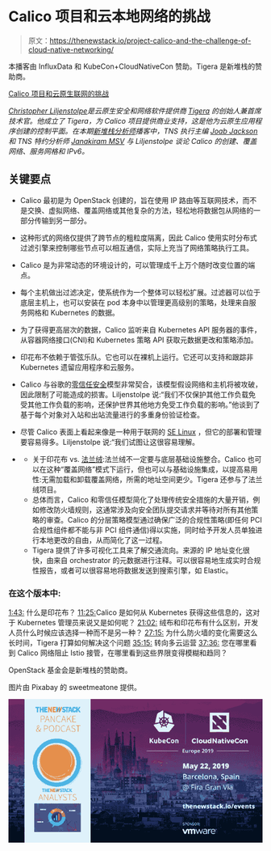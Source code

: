 # Calico 项目和云本地网络的挑战

> 原文：<https://thenewstack.io/project-calico-and-the-challenge-of-cloud-native-networking/>

本播客由 InfluxData 和 KubeCon+CloudNativeCon 赞助。Tigera 是新堆栈的赞助商。

[Calico 项目和云原生联网的挑战](https://thenewstack.simplecast.com/episodes/project-calico-and-the-challenge-of-cloud-native-networking)

*[Christopher Liljenstolpe](https://www.linkedin.com/in/liljenstolpe/)是云原生安全和网络软件提供商 [Tigera](https://www.tigera.io/) 的创始人兼首席技术官。他成立了 Tigera，为 Calico 项目提供商业支持，这是他为云原生应用程序创建的控制平面。在本期[新堆栈分析师](https://thenewstack.io/podcasts/analysts)播客中，TNS 执行主编 [Joab Jackson](https://twitter.com/Joab_Jackson) 和 TNS 特约分析师 [Janakiram MSV](https://www.janakiram.com/) 与 Liljenstolpe 谈论 Calico 的创建、覆盖网络、服务网格和 IPv6。*

## 关键要点

*   Calico 最初是为 OpenStack 创建的，旨在使用 IP 路由等互联网技术，而不是交换、虚拟网络、覆盖网络或其他复杂的方法，轻松地将数据包从网络的一部分传输到另一部分。
*   这种形式的网络仅提供了跨节点的粗粒度隔离，因此 Calico 使用实时分布式过滤引擎来控制哪些节点可以相互通信，实际上充当了网络策略执行工具。
*   Calico 是为非常动态的环境设计的，可以管理成千上万个随时改变位置的端点。

*   每个主机做出过滤决定，使系统作为一个整体可以轻松扩展。过滤器可以位于底层主机上，也可以安装在 pod 本身中以管理更高级别的策略，处理来自服务网格和 Kubernetes 的数据。
*   为了获得更高层次的数据，Calico 监听来自 Kubernetes API 服务器的事件，从容器网络接口(CNI)和 Kubernetes 策略 API 获取元数据更改和策略添加。
*   印花布不依赖于管弦乐队。它也可以在裸机上运行。它还可以支持和跟踪非 Kubernetes 遗留应用程序和云服务。
*   Calico 与谷歌的[零信任安全](https://www.beyondcorp.com/)模型非常契合，该模型假设网络和主机将被攻破，因此限制了可能造成的损害。Liljenstolpe 说:“我们不仅保护其他工作负载免受其他工作负载的影响，还保护世界其他地方免受工作负载的影响。”他谈到了基于每个对象对入站和出站流量进行的多重身份验证检查。
*   尽管 Calico 表面上看起来像是一种用于联网的 [SE Linux](https://github.com/SELinuxProject) ，但它的部署和管理要容易得多。Liljenstolpe 说:“我们试图让这很容易理解。

*   *   关于印花布 vs. [法兰绒](https://coreos.com/flannel/docs/latest/):法兰绒不一定要与底层基础设施整合。Calico 也可以在这种“覆盖网络”模式下运行，但也可以与基础设施集成，以提高易用性:无需加载和卸载覆盖网络，所需的地址空间更少。Tigera 还参与了法兰绒项目。
    *   总体而言，Calico 和零信任模型简化了处理传统安全措施的大量开销，例如修改防火墙规则，这通常涉及向安全团队提交请求并等待对所有其他策略的审查。Calico 的分层策略模型通过确保广泛的合规性策略(即任何 PCI 合规性组件都不能与非 PCI 组件通信)得以实施，同时给予开发人员单独进行本地更改的自由，从而简化了这一过程。
    *   Tigera 提供了许多可视化工具来了解交通流向。来源的 IP 地址变化很快，由来自 orchestrator 的元数据进行注释。可以很容易地生成实时合规性报告，或者可以很容易地将数据发送到搜索引擎，如 Elastic。

### 在这个版本中:

[1:43:](https://thenewstack.simplecast.com/episodes/project-calico-and-the-challenge-of-cloud-native-networking?t=1:43) 什么是印花布？
[11:25:](https://thenewstack.simplecast.com/episodes/project-calico-and-the-challenge-of-cloud-native-networking?t=11:25)Calico 是如何从 Kubernetes 获得这些信息的，这对于 Kubernetes 管理员来说又是如何呢？
[21:02:](https://thenewstack.simplecast.com/episodes/project-calico-and-the-challenge-of-cloud-native-networking?t=21:02) 绒布和印花布有什么区别，开发人员什么时候应该选择一种而不是另一种？
[27:15:](https://thenewstack.simplecast.com/episodes/project-calico-and-the-challenge-of-cloud-native-networking?t=27:15) 为什么防火墙的变化需要这么长时间，Tigera 打算如何解决这个问题
[35:15:](https://thenewstack.simplecast.com/episodes/project-calico-and-the-challenge-of-cloud-native-networking?t=35:15) 转向多云运营
[37:36:](https://thenewstack.simplecast.com/episodes/project-calico-and-the-challenge-of-cloud-native-networking?t=37:36) 您在哪里看到 Calico 网络阻止 Istio 接管，在哪里看到这些界限变得模糊和趋同？

OpenStack 基金会是新堆栈的赞助商。

图片由 Pixabay 的 sweetmeatone 提供。

![](img/ae22a5604e54ead8f5181f824037ce3d.png)

<svg xmlns:xlink="http://www.w3.org/1999/xlink" viewBox="0 0 68 31" version="1.1"><title>Group</title> <desc>Created with Sketch.</desc></svg>